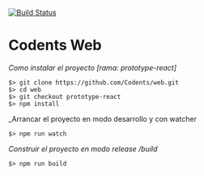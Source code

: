 [![Build Status](https://travis-ci.org/Codents/web.png?branch=prototype-react)](https://travis-ci.org/Codents/web)
# **Codents Web**

_Como instalar el proyecto [rama: prototype-react]_
```
$> git clone https://github.com/Codents/web.git
$> cd web
$> git checkout prototype-react
$> npm install
```

_Arrancar el proyecto en modo desarrollo y con watcher
```
$> npm run watch
```

_Construir el proyecto en modo release /build_
```
$> npm run build
```
